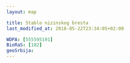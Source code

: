```yaml
---
layout: map

title: Stablo nizinskog bresta
last_modified_at: 2018-05-22T23:34:05+02:00

WDPA: [555595191]
BioRaS: [102]
geoSrbija:
---
```

